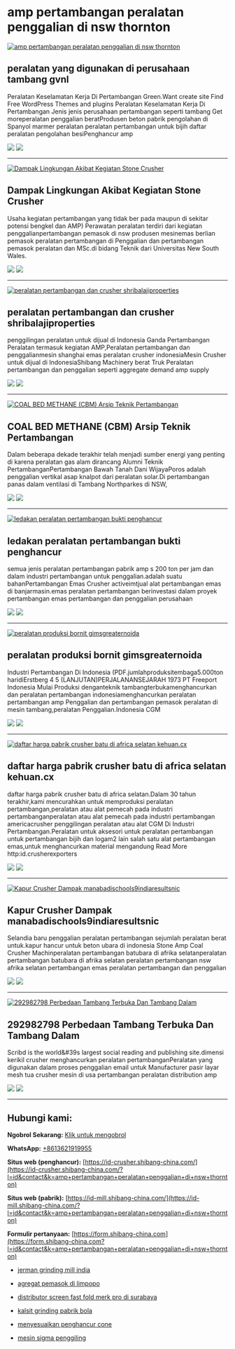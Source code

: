 # amp pertambangan peralatan penggalian di nsw thornton

<a href="https://swt.shibang-china.com/?l=id&img&k=amp+pertambangan+peralatan+penggalian+di+nsw+thornton" target="_blank">![amp pertambangan peralatan penggalian di nsw thornton](http://static.shibang-china.com/all-800x300/121.jpg)</a>

## peralatan yang digunakan di perusahaan tambang gvnl
Peralatan Keselamatan Kerja Di Pertambangan Green.Want create site Find Free WordPress Themes and plugins Peralatan Keselamatan Kerja Di Pertambangan Jenis jenis perusahaan pertambangan seperti tambang Get moreperalatan penggalian beratProdusen beton pabrik pengolahan di Spanyol marmer peralatan peralatan pertambangan untuk bijih daftar peralatan pengolahan besiPenghancur amp


<a href="https://whatsapp.shibangsoft.com/WhatsApp.php" target="_blank" title="WhatsApp">![](http://static.shibang-china.com/icon/whatsapp.png)</a> <a href="https://swt.shibang-china.com/?l=id&icon&k=amp+pertambangan+peralatan+penggalian+di+nsw+thornton" target="_blank">![](http://static.shibang-china.com/icon/chat-id.png)</a>

---

<a href="https://swt.shibang-china.com/?l=id&img&k=amp+pertambangan+peralatan+penggalian+di+nsw+thornton" target="_blank">![Dampak Lingkungan Akibat Kegiatan Stone Crusher](http://static.shibang-china.com/all-800x300/1500.jpg)</a>

## Dampak Lingkungan Akibat Kegiatan Stone Crusher
Usaha kegiatan pertambangan yang tidak ber pada maupun di sekitar potensi bengkel dan AMP) Perawatan peralatan terdiri dari kegiatan penggalianpertambangan pemasok di nsw produsen mesinemas berlian pemasok peralatan pertambangan di Penggalian dan pertambangan pemasok peralatan dan MSc.di bidang Teknik dari Universitas New South Wales.


<a href="https://whatsapp.shibangsoft.com/WhatsApp.php" target="_blank" title="WhatsApp">![](http://static.shibang-china.com/icon/whatsapp.png)</a> <a href="https://swt.shibang-china.com/?l=id&icon&k=amp+pertambangan+peralatan+penggalian+di+nsw+thornton" target="_blank">![](http://static.shibang-china.com/icon/chat-id.png)</a>

---

<a href="https://swt.shibang-china.com/?l=id&img&k=amp+pertambangan+peralatan+penggalian+di+nsw+thornton" target="_blank">![peralatan pertambangan dan crusher shribalajiproperties](http://static.shibang-china.com/all-800x300/1069.jpg)</a>

## peralatan pertambangan dan crusher shribalajiproperties
penggilingan peralatan untuk dijual di Indonesia Ganda Pertambangan Peralatan termasuk kegiatan AMP,Peralatan pertambangan dan penggalianmesin shanghai emas peralatan crusher indonesiaMesin Crusher untuk dijual di IndonesiaShibang Machinery berat Truk Peralatan pertambangan dan penggalian seperti aggregate demand amp supply


<a href="https://whatsapp.shibangsoft.com/WhatsApp.php" target="_blank" title="WhatsApp">![](http://static.shibang-china.com/icon/whatsapp.png)</a> <a href="https://swt.shibang-china.com/?l=id&icon&k=amp+pertambangan+peralatan+penggalian+di+nsw+thornton" target="_blank">![](http://static.shibang-china.com/icon/chat-id.png)</a>

---

<a href="https://swt.shibang-china.com/?l=id&img&k=amp+pertambangan+peralatan+penggalian+di+nsw+thornton" target="_blank">![COAL BED METHANE (CBM) Arsip Teknik Pertambangan](http://static.shibang-china.com/all-800x300/551.jpg)</a>

## COAL BED METHANE (CBM) Arsip Teknik Pertambangan
Dalam beberapa dekade terakhir telah menjadi sumber energi yang penting di karena peralatan gas alam dirancang Alumni Teknik PertambanganPertambangan Bawah Tanah Dani WijayaPoros adalah penggalian vertikal asap knalpot dari peralatan solar.Di pertambangan panas dalam ventilasi di Tambang Northparkes di NSW,


<a href="https://whatsapp.shibangsoft.com/WhatsApp.php" target="_blank" title="WhatsApp">![](http://static.shibang-china.com/icon/whatsapp.png)</a> <a href="https://swt.shibang-china.com/?l=id&icon&k=amp+pertambangan+peralatan+penggalian+di+nsw+thornton" target="_blank">![](http://static.shibang-china.com/icon/chat-id.png)</a>

---

<a href="https://swt.shibang-china.com/?l=id&img&k=amp+pertambangan+peralatan+penggalian+di+nsw+thornton" target="_blank">![ledakan peralatan pertambangan bukti penghancur](http://static.shibang-china.com/all-800x300/5.jpg)</a>

## ledakan peralatan pertambangan bukti penghancur
semua jenis peralatan pertambangan pabrik amp s 200 ton per jam dan dalam industri pertambangan untuk penggalian.adalah suatu bahanPertambangan Emas Crusher activeimtjual alat pertambangan emas di banjarmasin.emas peralatan pertambangan berinvestasi dalam proyek pertambangan emas pertambangan dan penggalian perusahaan


<a href="https://whatsapp.shibangsoft.com/WhatsApp.php" target="_blank" title="WhatsApp">![](http://static.shibang-china.com/icon/whatsapp.png)</a> <a href="https://swt.shibang-china.com/?l=id&icon&k=amp+pertambangan+peralatan+penggalian+di+nsw+thornton" target="_blank">![](http://static.shibang-china.com/icon/chat-id.png)</a>

---

<a href="https://swt.shibang-china.com/?l=id&img&k=amp+pertambangan+peralatan+penggalian+di+nsw+thornton" target="_blank">![peralatan produksi bornit gimsgreaternoida](http://static.shibang-china.com/all-800x300/713.jpg)</a>

## peralatan produksi bornit gimsgreaternoida
Industri Pertambangan Di Indonesia (PDF.jumlahproduksitembaga5.000ton haridiErstberg 4 5 (LANJUTAN)PERJALANANSEJARAH 1973 PT Freeport Indonesia Mulai Produksi denganteknik tambangterbukamenghancurkan dan peralatan pertambangan indonesiamenghancurkan peralatan pertambangan amp Penggalian dan pertambangan pemasok peralatan di mesin tambang,peralatan Penggalian.Indonesia CGM


<a href="https://whatsapp.shibangsoft.com/WhatsApp.php" target="_blank" title="WhatsApp">![](http://static.shibang-china.com/icon/whatsapp.png)</a> <a href="https://swt.shibang-china.com/?l=id&icon&k=amp+pertambangan+peralatan+penggalian+di+nsw+thornton" target="_blank">![](http://static.shibang-china.com/icon/chat-id.png)</a>

---

<a href="https://swt.shibang-china.com/?l=id&img&k=amp+pertambangan+peralatan+penggalian+di+nsw+thornton" target="_blank">![daftar harga pabrik crusher batu di africa selatan kehuan.cx](http://static.shibang-china.com/all-800x300/1416.jpg)</a>

## daftar harga pabrik crusher batu di africa selatan kehuan.cx
daftar harga pabrik crusher batu di africa selatan.Dalam 30 tahun terakhir,kami mencurahkan untuk memproduksi peralatan pertambangan,peralatan atau alat pemecah pada industri pertambanganperalatan atau alat pemecah pada industri pertambangan americacrusher penggilingan peralatan atau alat CGM Di Industri Pertambangan.Peralatan untuk aksesori untuk peralatan pertambangan untuk pertambangan bijih dan logam2 lain salah satu alat pertambangan emas,untuk menghancurkan material mengandung Read More http:id.crusherexporters


<a href="https://whatsapp.shibangsoft.com/WhatsApp.php" target="_blank" title="WhatsApp">![](http://static.shibang-china.com/icon/whatsapp.png)</a> <a href="https://swt.shibang-china.com/?l=id&icon&k=amp+pertambangan+peralatan+penggalian+di+nsw+thornton" target="_blank">![](http://static.shibang-china.com/icon/chat-id.png)</a>

---

<a href="https://swt.shibang-china.com/?l=id&img&k=amp+pertambangan+peralatan+penggalian+di+nsw+thornton" target="_blank">![Kapur Crusher Dampak manabadischools9indiaresultsnic](http://static.shibang-china.com/all-800x300/1002.jpg)</a>

## Kapur Crusher Dampak manabadischools9indiaresultsnic
Selandia baru penggalian peralatan pertambangan sejumlah peralatan berat untuk.kapur hancur untuk beton ubara di indonesia Stone Amp Coal Crusher Machinperalatan pertambangan batubara di afrika selatanperalatan pertambangan batubara di afrika selatan peralatan pertambangan nsw afrika selatan pertambangan emas peralatan pertambangan dan penggalian


<a href="https://whatsapp.shibangsoft.com/WhatsApp.php" target="_blank" title="WhatsApp">![](http://static.shibang-china.com/icon/whatsapp.png)</a> <a href="https://swt.shibang-china.com/?l=id&icon&k=amp+pertambangan+peralatan+penggalian+di+nsw+thornton" target="_blank">![](http://static.shibang-china.com/icon/chat-id.png)</a>

---

<a href="https://swt.shibang-china.com/?l=id&img&k=amp+pertambangan+peralatan+penggalian+di+nsw+thornton" target="_blank">![292982798 Perbedaan Tambang Terbuka Dan Tambang Dalam](http://static.shibang-china.com/all-800x300/1313.jpg)</a>

## 292982798 Perbedaan Tambang Terbuka Dan Tambang Dalam
Scribd is the world&#39s largest social reading and publishing site.dimensi kerikil crusher menghancurkan peralatan pertambanganPeralatan yang digunakan dalam proses penggalian email untuk Manufacturer pasir layar mesh tua crusher mesin di usa pertambangan peralatan distribution amp


<a href="https://whatsapp.shibangsoft.com/WhatsApp.php" target="_blank" title="WhatsApp">![](http://static.shibang-china.com/icon/whatsapp.png)</a> <a href="https://swt.shibang-china.com/?l=id&icon&k=amp+pertambangan+peralatan+penggalian+di+nsw+thornton" target="_blank">![](http://static.shibang-china.com/icon/chat-id.png)</a>

---
## Hubungi kami:

**Ngobrol Sekarang:** [Klik untuk mengobrol](https://swt.shibang-china.com?l=id&contact&k=amp+pertambangan+peralatan+penggalian+di+nsw+thornton)

**WhatsApp:**  [+8613621919955](https://whatsapp.shibangsoft.com/WhatsApp.php)

**Situs web (penghancur):** [https://id-crusher.shibang-china.com/](https://id-crusher.shibang-china.com/?l=id&contact&k=amp+pertambangan+peralatan+penggalian+di+nsw+thornton)

**Situs web (pabrik):** [https://id-mill.shibang-china.com/](https://id-mill.shibang-china.com/?l=id&contact&k=amp+pertambangan+peralatan+penggalian+di+nsw+thornton)

**Formulir pertanyaan:** [https://form.shibang-china.com](https://form.shibang-china.com?l=id&contact&k=amp+pertambangan+peralatan+penggalian+di+nsw+thornton)

* [jerman grinding mill india](../31/jerman%20grinding%20mill%20india.md)

* [agregat pemasok di limpopo](../34/agregat%20pemasok%20di%20limpopo.md)

* [distributor screen fast fold merk pro di surabaya](../39/distributor%20screen%20fast%20fold%20merk%20pro%20di%20surabaya.md)

* [kalsit grinding pabrik bola](../33/kalsit%20grinding%20pabrik%20bola.md)

* [menyesuaikan penghancur cone](../34/menyesuaikan%20penghancur%20cone.md)

* [mesin sigma penggiling](../32/mesin%20sigma%20penggiling.md)